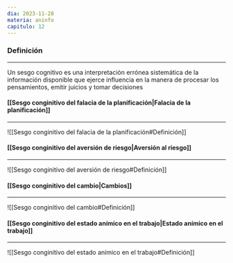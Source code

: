 ```yaml
---
dia: 2023-11-28
materia: aninfo
capitulo: 12
---
```

### Definición
---
Un sesgo cognitivo es una interpretación errónea sistemática de la información disponible que ejerce influencia en la manera de procesar los pensamientos, emitir juicios y tomar decisiones

#### [[Sesgo conginitivo del falacia de la planificación|Falacia de la planificación]]
---
![[Sesgo conginitivo del falacia de la planificación#Definición]]

#### [[Sesgo conginitivo del aversión de riesgo|Aversión al riesgo]]
---
![[Sesgo conginitivo del aversión de riesgo#Definición]]

#### [[Sesgo conginitivo del cambio|Cambios]]
---
![[Sesgo conginitivo del cambio#Definición]]

#### [[Sesgo conginitivo del estado anímico en el trabajo|Estado anímico en el trabajo]]
---
![[Sesgo conginitivo del estado anímico en el trabajo#Definición]]